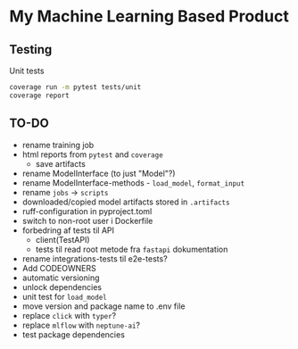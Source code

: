 # My Machine Learning Based Product

## Testing

Unit tests 

```bash
coverage run -m pytest tests/unit
coverage report
```

## TO-DO
- rename training job
- html reports from `pytest` and `coverage`
    - save artifacts
- rename ModelInterface (to just "Model"?)
- rename ModelInterface-methods - `load_model`, `format_input`
- rename `jobs` -> `scripts`
- downloaded/copied model artifacts stored in `.artifacts`
- ruff-configuration in pyproject.toml
- switch to non-root user i Dockerfile
- forbedring af tests til API
    - client(TestAPI)
    - tests til read root metode fra `fastapi` dokumentation
- rename integrations-tests til e2e-tests?
- Add CODEOWNERS
- automatic versioning
- unlock dependencies
- unit test for `load_model`
- move version and package name to .env file
- replace `click` with `typer`?
- replace `mlflow` with `neptune-ai`?
- test package dependencies
